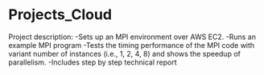 # Projects_Cloud

Project description:
-Sets up an MPI environment over AWS EC2. 
-Runs an example MPI program
-Tests the timing performance of the MPI code with variant number of instances (i.e., 1, 2, 4, 8) and shows the speedup of parallelism.
-Includes step by step technical report
